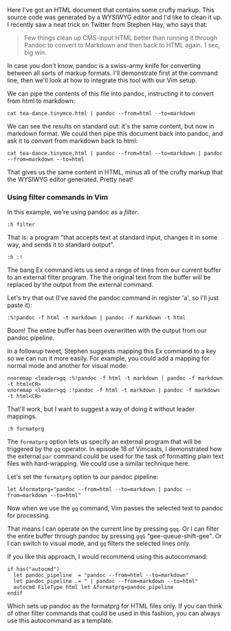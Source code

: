 Here I've got an HTML document that contains some crufty markup.
This source code was generated by a WYSIWYG editor and I'd like to clean it up.
I recently saw a neat trick on Twitter from Stephen Hay, who says that:

> Few things clean up CMS-input HTML better than running it through Pandoc to convert to Markdown and then back to HTML again. 1 sec, big win.

In case you don't know, pandoc is a swiss-army knife for converting between all sorts of markup formats.
I'll demonstrate first at the command line, then we'll look at how to integrate this tool with our Vim setup.

We can pipe the contents of this file into pandoc, instructing it to convert from html to markdown:

    cat tea-dance.tinymce.html | pandoc --from=html --to=markdown

We can see the results on standard out: it's the same content, but now in markdown format. We could then pipe this document back into pandoc, and ask it to convert from markdown back to html:

    cat tea-dance.tinymce.html | pandoc --from=html --to=markdown | pandoc --from=markdown --to=html

That gives us the same content in HTML, minus all of the crufty markup that the WYSIWYG editor generated.
Pretty neat!

### Using filter commands in Vim

In this example, we're using pandoc as a *filter*.

    :h filter

That is: a program "that accepts text at standard input, changes it in some way, and sends it to standard output".

    :h :!

The bang Ex command lets us send a range of lines from our current buffer to an external filter program. The the original text from the buffer will be replaced by the output from the external command.

Let's try that out (I've saved the pandoc command in register 'a', so I'll just paste it):

    :%!pandoc -f html -t markdown | pandoc -f markdown -t html

Boom! The entire buffer has been overwritten with the output from our pandoc pipeline.

In a followup tweet, Stephen suggests mapping this Ex command to a key so we can run it more easily.
For example, you could add a mapping for normal mode and another for visual mode:

    nnoremap <leader>gq :%!pandoc -f html -t markdown | pandoc -f markdown -t html<CR>
    vnoremap <leader>gq :!pandoc -f html -t markdown | pandoc -f markdown -t html<CR>

That'll work, but I want to suggest a way of doing it without leader mappings.

    :h formatprg

The `formatprg` option lets us specify an external program that will be triggered by the `gq` operator.
In episode 18 of Vimcasts, I demonstrated how the external `par` command could be used for the task of formatting plain text files with hard-wrapping.
We could use a similar technique here.

Let's set the `formatprg` option to our pandoc pipeline:

    let &formatprg="pandoc --from=html --to=markdown | pandoc --from=markdown --to=html"

Now when we use the `gq` command, Vim passes the selected text to pandoc for processing.

That means I can operate on the current line by pressing `gqq`.
Or I can filter the entire buffer through pandoc by pressing `gqG` "gee-queue-shift-gee".
Or I can switch to visual mode, and `gq` filters the selected lines only.

If you like this approach, I would recommend using this autocommand:

    if has("autocmd")
      let pandoc_pipeline  = "pandoc --from=html --to=markdown"
      let pandoc_pipeline .= " | pandoc --from=markdown --to=html"
      autocmd FileType html let &formatprg=pandoc_pipeline
    endif

Which sets up pandoc as the formatprg for HTML files only. If you can think of other filter commands that could be used in this fashion, you can always use this autocommand as a template.
